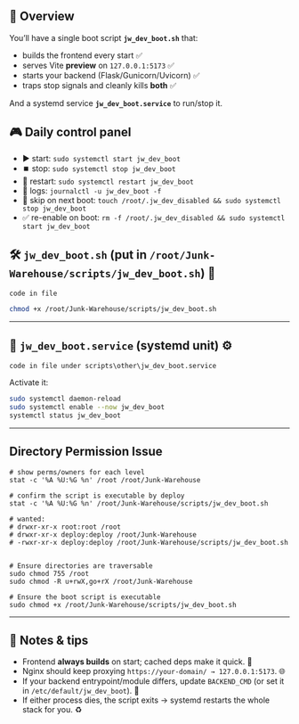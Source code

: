 ## 🧩 Overview

You’ll have a single boot script **`jw_dev_boot.sh`** that:

* builds the frontend every start ✅
* serves Vite **preview** on `127.0.0.1:5173` ✅
* starts your backend (Flask/Gunicorn/Uvicorn) ✅
* traps stop signals and cleanly kills **both** ✅

And a systemd service **`jw_dev_boot.service`** to run/stop it.

## 🎮 Daily control panel

* ▶️ start: `sudo systemctl start jw_dev_boot`
* ⏹️ stop: `sudo systemctl stop jw_dev_boot`
* 🔁 restart: `sudo systemctl restart jw_dev_boot`
* 📜 logs: `journalctl -u jw_dev_boot -f`
* 🚫 skip on next boot: `touch /root/.jw_dev_disabled && sudo systemctl stop jw_dev_boot`
* ✅ re-enable on boot: `rm -f /root/.jw_dev_disabled && sudo systemctl start jw_dev_boot`

## 🛠️ `jw_dev_boot.sh` (put in `/root/Junk-Warehouse/scripts/jw_dev_boot.sh`) 🧪

```
code in file
```

```bash
chmod +x /root/Junk-Warehouse/scripts/jw_dev_boot.sh
```

---

## 🧰 `jw_dev_boot.service` (systemd unit) ⚙️

```
code in file under scripts\other\jw_dev_boot.service
```

Activate it:

```bash
sudo systemctl daemon-reload
sudo systemctl enable --now jw_dev_boot
systemctl status jw_dev_boot
```

---

## Directory Permission Issue

```
# show perms/owners for each level
stat -c '%A %U:%G %n' /root /root/Junk-Warehouse

# confirm the script is executable by deploy
stat -c '%A %U:%G %n' /root/Junk-Warehouse/scripts/jw_dev_boot.sh

# wanted:
# drwxr-xr-x root:root /root
# drwxr-xr-x deploy:deploy /root/Junk-Warehouse
# -rwxr-xr-x deploy:deploy /root/Junk-Warehouse/scripts/jw_dev_boot.sh


# Ensure directories are traversable
sudo chmod 755 /root
sudo chmod -R u+rwX,go+rX /root/Junk-Warehouse

# Ensure the boot script is executable
sudo chmod +x /root/Junk-Warehouse/scripts/jw_dev_boot.sh
```

---

## 🧯 Notes & tips

* Frontend **always builds** on start; cached deps make it quick. 🧱
* Nginx should keep proxying `https://your-domain/ → 127.0.0.1:5173`. 🌐
* If your backend entrypoint/module differs, update `BACKEND_CMD` (or set it in `/etc/default/jw_dev_boot`). 🧠
* If either process dies, the script exits → systemd restarts the whole stack for you. ♻️
